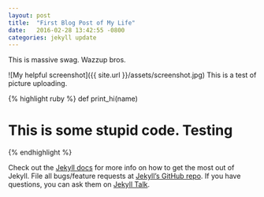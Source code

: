 ```yaml
---
layout: post
title:  "First Blog Post of My Life"
date:   2016-02-28 13:42:55 -0800
categories: jekyll update
---
```


This is massive swag.  Wazzup bros.  

![My helpful screenshot]({{ site.url }}/assets/screenshot.jpg)
This is a test of picture uploading.  


{% highlight ruby %}
def print_hi(name)
  # This is some stupid code.  Testing
{% endhighlight %}


Check out the [Jekyll docs][jekyll-docs] for more info on how to get the most out of Jekyll. File all bugs/feature requests at [Jekyll’s GitHub repo][jekyll-gh]. If you have questions, you can ask them on [Jekyll Talk][jekyll-talk].

[jekyll-docs]: http://jekyllrb.com/docs/home
[jekyll-gh]:   https://github.com/jekyll/jekyll
[jekyll-talk]: https://talk.jekyllrb.com/
